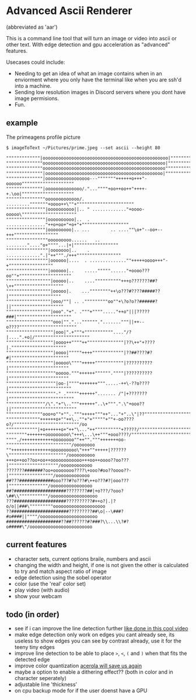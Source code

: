 # Advanced Ascii Renderer
(abbreviated as 'aar')

This is a command line tool that will turn an image or video into ascii or other text.
With edge detection and gpu acceleration as "advanced" features.

Usecases could include:
- Needing to get an idea of what an image contains when in an enviorment where you only have the terminal like when you are ssh'd into a machine.
- Sending low resolution images in Discord servers where you dont have image permisions.
- Fun.

## example 
The primeagens profile picture
```
$ imageToText ~/Pictures/prime.jpeg --set ascii --height 80

"""""""""""""|oooooooooooooooooooooooooooooooooooooooooooooooo|"""""""""""""""""
""""""""""""""ooooooooooooooooooooooooooooooooooooooooooooooo|""""""""""""""""""
""""""""""""""ooooooooooooooooooooooooooooooooooooooooooooooo"""""""""""""""""""
""""""""""""""|ooooooooooooooooooooooooooooooooooooooooooooo|"""""""""""""""""""
""""""""""""""|ooooooooooooooooo---"""""""++++++o+++"-oooooo""""""""""""""""""""
""""""""""""""|oooooooooooooo/."...""""+oo++oo++"++++-+.\oo|""""""""""""""""""""
"""""""""""""""ooooooooooooo/. ........."""""""+oooo++\""+""""""""""""""""""""""
"""""""""""""""|oooooooooo||.. " ............."+oooo-ooooo\"""""""""""""""""""""
"""""""""""""""|oooooooooo|..  . ..............."++o+oo+"+o+"+""""""""""""""""""
"""""""""""""""|ooooooooo|.. ...        .. ....""\o+"--oo+--+++"""""""""""""""""
""""""""""""""""ooooooooo......   .. ........"...."o+""""...|+|"""""""""""""""""
""""""""""""""""|ooooooo|..    .    .............".|"++"""./+++"""""""""""""""""
""""""""""""""""|oooooo|....  . ..............""+++++oooo+++"-+"""""""""""""""""
""""""""""""""""|oooooo|..    ....."""""......"+oooo???oo""+""""""""""""""""""""
"""""""""""""""""|ooooo|..    ....""""""""""+++o???????##?\++"""""""""""""""""""
"""""""""""""""""|ooooo|.    ...""""""""++\o???#????#####??|""""""""""""""""""""
"""""""""""""""""|ooo/""| .. ."""""""""oo""+\?o?o??######?||""""""""""""""""""""
"""""""""""""""""|ooo"."+". ."""+""""....."++o"|||?????###|"""""""""""""""""""""
""""""""""""""""""ooo|""."...""""""."......."""||++--o????""""""""""""""""""""""
""""""""""""""""""|ooo|".+"""+"""""""""""...."/?|....".+o|/"""""""""""""""""""""
""""""""""""""""""|oooo++""""++""""""""""""""|??\++"+????|."""""""""""""""""""""
""""""""""""""""""|oooo|"""""++++""""""""""""|??##????#?#|""""""""""""""""""""""
""""""""""""""""""|ooooo\""""+++++"""""""""""|??????????|"""""""""""""""""""""""
"""""""""""""""""""ooooo."""++++++"""""".""""|??????????|"""""""""""""""""""""""
"""""""""""""""""""|oo-|""""+++++++""".....-++\-??o????|""""""""""""""""""""""""
"""""""""""""""""""-" ."""""++++++"....... /"|+???????|"""""""""""""""""""""""""
"""""""""""""""/\"."+"\.."""++++++"..\+""".".\"+ooo??||"""""""""""""""""""""""""
""""""""""""""ooo+o""+"".."""+++++"""++"..."+"..\"|??""""""""""""""""""""""""""/
"""""""""""""++++++o+""++\..""+"+"""""+""+-oo????o?/"""""""""""""""""""""""""/oo
""""""""""""|+o++++++o+"++"\..."++""""""""""+?????/"""""""""""""""""""""""""oooo
""""""""+++++++ooooooooo\"+++\...\++"""+ooo????/"""""""""""""""""""""""""/oooooo
""""./++++++++++++oooooooo""++""."""+++++++oo-"""""""""""""""""""""""""/oooooooo
""+++++++++++++++oooooooooo\"+++""+++++|??????\""""""""""""""""""""""/oooooooooo
+++o++oo??oo+oo++oooooooooooo+++oo++oooo??oo???|"""""""""""""""""""/oooooooooooo
???????#######?oo+oooooooo????\+ooo?#oo??oooo??-|"""""""""""""""""/ooooooooooooo
##???#############ooo???#?o???#\++o???#?|ooo???|"""""""""""""""/oooooooooooooooo
##?####################????????##|+o???/?ooo?\##\\"""""""""""/oooooooooooooooooo
???####################??????????#++o?|.|?o/o||###\"""""""""oooooooooooooooooooo
??######################?????????##\o|--\###?#o####||""""/oooooooooooooooooooooo
#####################??##??????#?###?\\...\\?#?o#####\"/oooooooooooooooooooooooo
```

## current features
- character sets, current options braile, numbers and ascii
- changing the width and height, if one is not given the other is calculated to try and match aspect ratio of image
- edge detection using the sobel operator
- color (use the 'real' color set)
- play video (with audio)
- show your webcam

## todo (in order)
- see if i can improve the line detection further [like done in this cool video](https://www.youtube.com/watch?v=gg40RWiaHRY)
- make edge detection only work on edges you cant already see, its useless to show edges you can see by contrast already, use it for the teeny tiny edges
- improve line detection to be able to place `>`, `<`, `(` and `)` when that fits the detected edge
- improve color quantization [acerola will save us again](https://www.youtube.com/watch?v=fv-wlo8yVhk)
- maybe a option to enable a dithering effect?? (both in color and in character seperately)
- adjustable line 'thickness'
- on cpu backup mode for if the user doenst have a GPU
